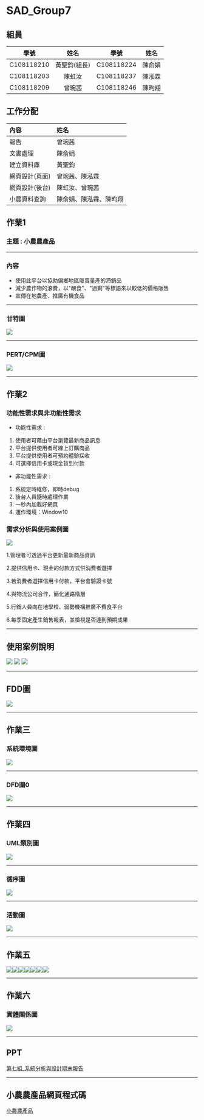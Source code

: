 # SAD_Group7
## 組員
|學號|姓名|學號|姓名|
|:---:|:---:|:---:|:---:|
|C108118210|黃聖鈞(組長)|C108118224|陳俞娟|
|C108118203|陳虹汝|C108118237|陳泓霖|
|C108118209|曾琬茜|C108118246|陳昀翔|
## 工作分配
|內容|姓名|
|:---|:---|
|報告|曾琬茜|
|文書處理|陳俞娟|
|建立資料庫|黃聖鈞|
|網頁設計(頁面)|曾琬茜、陳泓霖|
|網頁設計(後台)|陳虹汝、曾琬茜|
|小農資料查詢|陳俞娟、陳泓霖、陳畇翔|
## 作業1
### 主題 : 小農農產品 
***
### 內容
* 使用此平台以協助偏鄉地區販賣量產的滯銷品
* 減少農作物的浪費，以"醜食"、"過剩"等標語來以較低的價格販售
* 宣傳在地農產、推廣有機食品
***
### 甘特圖
![](甘特圖.png)
***
### PERT/CPM圖
![](PERT&CPM.png)
***
## 作業2
### 功能性需求與非功能性需求
* 功能性需求 :

1. 使用者可藉由平台瀏覽最新商品訊息
1. 平台提供使用者可線上訂購商品
1. 平台提供使用者可預約體驗採收
1. 可選擇信用卡或現金貨到付款

* 非功能性需求 :

1. 系統定時維修，即時debug
1. 後台人員隨時處理作業
1. 一秒內加載好網頁
1. 運作環境：Window10
### 需求分析與使用案例圖
![](usecase.png)

1.管理者可透過平台更新最新商品資訊

2.提供信用卡、現金的付款方式供消費者選擇

3.若消費者選擇信用卡付款，平台會驗證卡號

4.與物流公司合作，簡化通路階層

5.行銷人員向在地學校、弱勢機構推廣不費食平台

6.每季固定產生銷售報表，並檢視是否達到預期成果
***
## 使用案例說明
![](QQQ.jpg)
![](CCC.jpg)
![](PPP.jpg)
***
## FDD圖
![](FDD.png)
***
## 作業三
### 系統環境圖
![](DFD.png)
***
### DFD圖0
![](DFD圖0.png)
***
## 作業四
### UML類別圖
![](UML.png)
***
### 循序圖
![](循序圖.png)
***
### 活動圖
![](活動圖.png)
***
## 作業五
![](首頁.PNG)![](登入畫面.PNG)![](註冊會員畫面.PNG)![](購買畫面.PNG)![](購買棗子畫面.PNG)![](農場預約.PNG)![](農場預約介面.PNG)
***
## 作業六
### 實體關係圖
![](ERD.png)
***
## PPT
[第七組_系統分析與設計期末報告](https://github.com/HungJuu/SAD_Group7/blob/main/%E7%B3%BB%E7%B5%B1%E5%88%86%E6%9E%90%E8%88%87%E8%A8%AD%E8%A8%88%E6%9C%9F%E6%9C%AB%E5%91%8A%E5%A0%B1_%E7%AC%AC%E4%B8%83%E7%B5%84.pptx)
***
## 小農農產品網頁程式碼
[小農農產品](https://github.com/HungJuu/SAD_Group7/blob/main/%E5%B0%8F%E8%BE%B2%E8%BE%B2%E7%94%A2%E5%93%81.zip)
